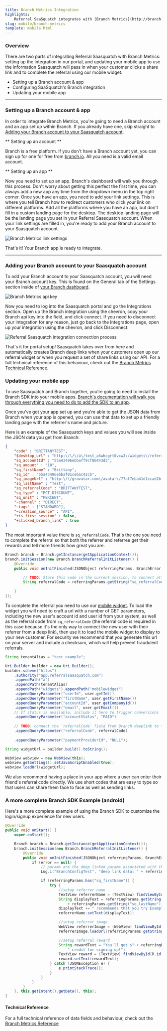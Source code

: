 ```yaml
---
title: Branch Metrics Integration
highlights: |
    Referral SaaSquatch integrates with [Branch Metrics](http://branch.io) to provide additional attribution, personalization and analytics for mobile app referral programs by using Branch's deep links.
slug: mobile/branch-metrics
template: mobile.html
---
```


### Overview

There are two parts of integrating Referral Saasquatch with Branch Metrics: setting up the integration in our portal, and updating your mobile app to use the information Saasquatch will pass in when your customer clicks a share link and to complete the referral using our mobile widget.

 - Setting up a Branch account & app
 - Configuring SaaSquatch's Branch integration
 - Updating your mobile app

---


### Setting up a Branch account & app

In order to integrate Branch Metrics, you're going to need a Branch account and an app set up within Branch. 
If you already have one, skip straight to [Adding your Branch account to your Saasquatch account](#saasquatchAccount).

** Setting up an account **

Branch is a free platform.
If you don't have a Branch account yet, you can sign up for one for free from [branch.io](https://branch.io). All you need is a valid email account.

** Setting up an app **

Now you need to set up an app.
Branch's dashboard will walk you through this process. Don't worry about getting this perfect the first time, you can always add a new app any time from the dropdown menu in the top right corner. 
Once you have an app, you need to add your link settings.
This is where you tell Branch how to redirect customers who click your link on different platforms.
Add all the platforms where you have an app, but don't fill in a custom landing page for the desktop.
The desktop landing page will be the landing page you set in your Referral Saasquatch account.
When your link settings are filled in, you're ready to add your Branch account to your Saasquatch account.

![Branch Metrics link settings](/assets/images/mobile/branch-link-settings.png)

That's it! Your Branch app is ready to integrate.

---


### Adding your Branch account to your Saasquatch account <a name="saasquatchAccount"></a>

To add your Branch account to your Saasquatch account, you will need your Branch account key. This is found on the General tab of the Settings section inside of [your Branch dashboard](https://dashboard.branch.io).

![Branch Metrics api key](/assets/images/mobile/branch-api-key.png)

Now you need to log into the Saasquatch portal and go the Integrations section. Open up the Branch integration using the chevron, copy your Branch api key into the field, and click connect. If you need to disconnect your integration for any reason, just go back to the Integrations page, open up your integration using the chevron, and click Disconnect:

![Referral Saasquatch integration connection process](/assets/images/mobile/connect-branch-integration.gif)

That's it for portal setup! Saasquatch takes over from here and automatically creates Branch deep links when your customers open up our referral widget or when you request a set of share links using our API.
For a full technical reference of this behaviour, check out the [Branch Metrics Technical Reference](/mobile/branch-metrics/reference).

### Updating your mobile app

To use Saasquatch and Branch together, you're going to need to install the Branch SDK into your mobile apps. [Branch's documentation will walk you through everything you need to do to add the SDK to an app](https://start.branch.io/#/integrate-sdk/steps).

Once you've got your app set up and you're able to get the JSON data from Branch when your app is opened, you can use that data to set up a friendly landing page with the referrer's name and picture.

Here is an example of the Saasquatch keys and values you will see inside the JSON data you get from Branch: 

```json
{
    "code" : "BRITTANYTEST",
	"$desktop_url" : "http:\/\/\/a\/test_a6whcgrt0vcw3\/widgets\/referral?code=BRITTANYTEST&referralMedium=DIRECT&referralSource=STANDARD",
	"sq_accountId" : "55a43496ebbaff9cf86443d3",
	"sq_amount" : "10",
	"sq_firstName" : "Brittany",
	"sq_id" : "55a43496ebbaf01cebac42cb",
	"sq_imageUrl" : "http:\/\/gravatar.com\/avatar\/77af7eba41d1ccad2bf2c13704637c25?d=mm",
	"sq_lastName" : "Test",
	"sq_referralCode" : "BRITTANYTEST",
	"sq_type" : "PCT_DISCOUNT",
	"sq_unit" : "PERCENT",
	"~channel" : "DIRECT",
	"~tags" : ["STANDARD"],
	"~creation_source" : "API",
	"+is_first_session" : false,
	"+clicked_branch_link" : true
}
```

The most important value there is `sq_referralCode`. That's the one you need to complete the referral so that both the referrer and referree get their rewards and tell more friends how great you are.

```java
Branch branch = Branch.getInstance(getApplicationContext());
branch.initSession(new Branch.BranchReferralInitListener() {
	@Override
	public void onInitFinished(JSONObject referringParams, BranchError error) {

		// TODO: Store this code in the current session, to connect attribution post-signup (see next step)
        String referralCode = referringParams.getString("sq_referralCode");
        
    }
});
```

To complete the referral you need to use our [mobile widget](/mobile/widget/). To load the widget you will need to craft a url with a number of GET parameters, including the new user's account id and user id from your system, as well as the referral code from `sq_referralCode` (the referral code is required in this case because it's the only way to connect the new user with their referrer from a deep link), then use it to load the mobile widget to display to your new customer. For security we recommend that you generate this url on your server and include a checksum, which will help prevent fraudulent referrals.

```java
String tenantAlias = "test_example";

Uri.Builder builder = new Uri.Builder();
builder.scheme("https")
    .authority("app.referralsaasquatch.com")
    .appendPath("a")
    .appendPath(tenantAlias)
    .appendPath("widgets").appendPath("mobilewidget")
    .appendQueryParameter("userId", user.getId())
    .appendQueryParameter("firstName", user.getFirstName())
    .appendQueryParameter("accountId", user.getCompanyId())
    .appendQueryParameter("email", user.getEmail())
    // If status is available, include it here to trigger conversions
    .appendQueryParameter("accountStatus", "PAID")
    
    // TODO: connect the `referralCode` field from Branch deeplink to trigger attribution (See previous step)
    .appendQueryParameter("referralCode", referralCode)
    
    .appendQueryParameter("paymentProviderId", "NULL");

String widgetUrl = builder.build().toString();

WebView webview = new WebView(this);
webview.getSettings().setJavaScriptEnabled(true);
webview.loadUrl(widgetUrl);
```

We also recommend having a place in your app where a user can enter their friend's referral code directly. We use short codes that are easy to type so that users can share them face to face as well as sending links.


### A more complete Branch SDK Example (android)

Here's a more complete example of using the Branch SDK to customize the login/signup experience for new users.

```java
@Override
public void onStart() {
    super.onStart();

    Branch branch = Branch.getInstance(getApplicationContext());
    branch.initSession(new Branch.BranchReferralInitListener() {
        @Override
        public void onInitFinished(JSONObject referringParams, BranchError error) {
            if (error == null) {
                // params are the deep linked params associated with the link that the user clicked before showing up
                Log.i("BranchConfigTest", "deep link data: " + referringParams.toString());

                if (referringParams.has("sq_firstName")) {
                    try {
                        //setup referrer name
                        TextView referrerName = (TextView) findViewById(R.id.referrer_name);
                        String displayText = referringParams.getString("sq_firstName") + " " 
                        	+ referringParams.getString("sq_lastName");
                        displayText += " recommends that you try Example App.";
                        referrerName.setText(displayText);

                        //setup referrer image
                        WebView referrerImage = (WebView) findViewById(R.id.referrer_image);
                        referrerImage.loadUrl(referringParams.getString("sq_imageUrl"));

                        //setup referral reward
                        String rewardText = "You'll get $" + referringParams.getString("sq_amount") +
                        	" credit for signing up!";
                        TextView reward = (TextView) findViewById(R.id.reward);
                        reward.setText(rewardText);
                    } catch (JSONException e) {
                        e.printStackTrace();
                    }
                }
            }
        }
    }, this.getIntent().getData(), this);
}
```

<div class="bs-callout bs-callout-warning">
  <h4>Technical Reference</h4><a name="reference"></a>
  
  For a full technical reference of data fields and behaviour, check out the [Branch Metrics Reference](/mobile/branch-metrics/reference)
</div>
